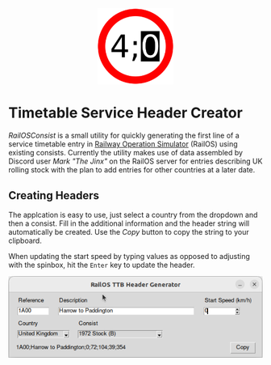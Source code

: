 <p align="center">
<img
    style="display: block; 
           margin-left: auto;
           margin-right: auto;
           width: 30%;"
    src="https://raw.githubusercontent.com/Railway-Op-Sim/RailOSConsist/main/media/RailOSConsist.png" 
    alt="Our logo">
</img>
</p>

# Timetable Service Header Creator

_RailOSConsist_ is a small utility for quickly generating the first line of a service timetable entry in [Railway Operation Simulator](https://www.railwayoperationsimulator.com/) (RailOS) using existing consists. Currently the utility makes use of data assembled by Discord user _Mark "The Jinx"_ on the RailOS server for entries describing UK rolling stock with the plan to add entries for other countries at a later date.

## Creating Headers

The applcation is easy to use, just select a country from the dropdown and then a consist. Fill in the additional information and the header string will automatically be created. Use the _Copy_ button to copy the string to your clipboard.

When updating the start speed by typing values as opposed to adjusting with the spinbox, hit the `Enter` key to update the header.

![screenshot](media/railosconsist_screenshot.png)